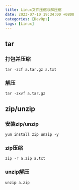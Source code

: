 ```yaml
---
title: Linux文件压缩与解压缩
date: 2023-07-10 19:34:00 +0800
categories: [DevOps]
tags: [Linux]
---
```


## tar

### 打包并压缩

```
tar -zcf a.tar.gz a.txt
```

### 解压

```
tar -zxvf a.tar.gz
```

## zip/unzip

### 安装zip/unzip

```
yum install zip unzip -y
```

### zip压缩

```
zip -r a.zip a.txt
```

### unzip解压

```
unzip a.zip
```